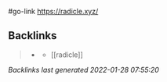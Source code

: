 #go-link https://radicle.xyz/

## Backlinks

> - [](2021-05-09.md)
>   - [[radicle]]

_Backlinks last generated 2022-01-28 07:55:20_
